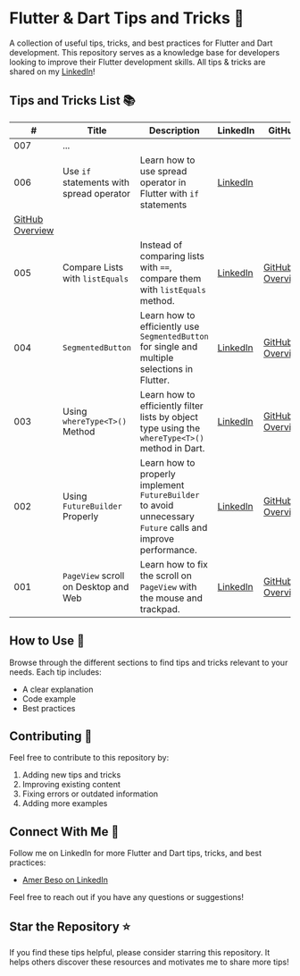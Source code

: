 # Flutter & Dart Tips and Tricks 🚀

A collection of useful tips, tricks, and best practices for Flutter and Dart development.
This repository serves as a knowledge base for developers looking to improve their Flutter development skills.
All tips & tricks are shared on my [LinkedIn](https://www.linkedin.com/in/amer-beso/)! 

## Tips and Tricks List 📚

| # | Title | Description | LinkedIn | GitHub |
|---|-------|-------------|-----------|-----------|
| 007 | ... | | | |
| 006 | Use `if` statements with spread operator | Learn how to use spread operator in Flutter with `if` statements | [LinkedIn](#) | 
[GitHub Overview](#) |
| 005 | Compare Lists with `listEquals` | Instead of comparing lists with `==`, compare them with `listEquals` method. | [LinkedIn](https://www.linkedin.com/feed/update/urn:li:activity:7328724576488591361/) | [GitHub Overview](https://github.com/abeso1/flutter-dart-tips-and-tricks/blob/main/tips_and_tricks/005%20-%20Compare%20two%20lists%20by%20listEquals/index.md) |
| 004 | `SegmentedButton` | Learn how to efficiently use `SegmentedButton` for single and multiple selections in Flutter. | [LinkedIn](https://www.linkedin.com/feed/update/urn:li:activity:7327996044103827456/) | [GitHub Overview](https://github.com/abeso1/flutter-dart-tips-and-tricks/tree/main/tips_and_tricks/004%20-%20SegmentedButton%20Example/index.md) |
| 003 | Using `whereType<T>()` Method | Learn how to efficiently filter lists by object type using the `whereType<T>()` method in Dart. | [LinkedIn](https://www.linkedin.com/feed/update/urn:li:activity:7326546515131285504/) | [GitHub Overview](https://github.com/abeso1/flutter-dart-tips-and-tricks/tree/main/tips_and_tricks/003%20-%20How%20to%20utilize%20whereType%3C%3E%20method%3F/index.md) |
| 002 | Using `FutureBuilder` Properly | Learn how to properly implement `FutureBuilder` to avoid unnecessary `Future` calls and improve performance. | [LinkedIn](https://www.linkedin.com/feed/update/urn:li:activity:7326191684671750144/) | [GitHub Overview](https://github.com/abeso1/flutter-dart-tips-and-tricks/tree/main/tips_and_tricks/002%20-%20FutureBuilder%20used%20properly/index.md) |
| 001 | `PageView` scroll on Desktop and Web | Learn how to fix the scroll on `PageView` with the mouse and trackpad. | [LinkedIn](https://www.linkedin.com/feed/update/urn:li:activity:7325814193587154944/) | [GitHub Overview](https://github.com/abeso1/flutter-dart-tips-and-tricks/tree/main/tips_and_tricks/001%20-%20PageView%20scroll%20on%20Desktop%20and%20Web/index.md) |

## How to Use 🎯

Browse through the different sections to find tips and tricks relevant to your needs. Each tip includes:
- A clear explanation
- Code example
- Best practices

## Contributing 🤝

Feel free to contribute to this repository by:
1. Adding new tips and tricks
2. Improving existing content
3. Fixing errors or outdated information
4. Adding more examples

## Connect With Me 👋

Follow me on LinkedIn for more Flutter and Dart tips, tricks, and best practices:
- [Amer Beso on LinkedIn](https://www.linkedin.com/in/amer-beso/)

Feel free to reach out if you have any questions or suggestions!

## Star the Repository ⭐

If you find these tips helpful, please consider starring this repository. It helps others discover these resources and motivates me to share more tips!
